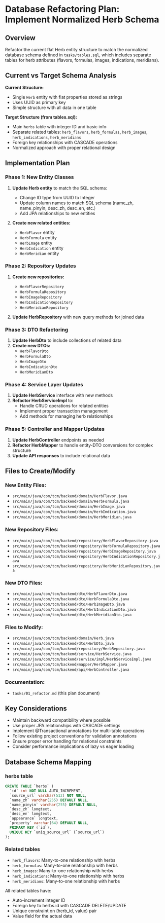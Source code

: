 # Database Refactoring Plan: Implement Normalized Herb Schema

## Overview
Refactor the current flat Herb entity structure to match the normalized database schema defined in `tasks/tables.sql`, which includes separate tables for herb attributes (flavors, formulas, images, indications, meridians).

## Current vs Target Schema Analysis

**Current Structure:**
- Single `Herb` entity with flat properties stored as strings
- Uses UUID as primary key
- Simple structure with all data in one table

**Target Structure (from tables.sql):**
- Main `herbs` table with integer ID and basic info
- Separate related tables: `herb_flavors`, `herb_formulas`, `herb_images`, `herb_indications`, `herb_meridians`
- Foreign key relationships with CASCADE operations
- Normalized approach with proper relational design

## Implementation Plan

### Phase 1: New Entity Classes
1. **Update Herb entity** to match the SQL schema:
   - Change ID type from UUID to Integer 
   - Update column names to match SQL schema (name_zh, name_pinyin, desc_zh, desc_en, etc.)
   - Add JPA relationships to new entities

2. **Create new related entities:**
   - `HerbFlavor` entity
   - `HerbFormula` entity  
   - `HerbImage` entity
   - `HerbIndication` entity
   - `HerbMeridian` entity

### Phase 2: Repository Updates
1. **Create new repositories:**
   - `HerbFlavorRepository`
   - `HerbFormulaRepository`
   - `HerbImageRepository`
   - `HerbIndicationRepository`
   - `HerbMeridianRepository`

2. **Update HerbRepository** with new query methods for joined data

### Phase 3: DTO Refactoring
1. **Update HerbDto** to include collections of related data
2. **Create new DTOs:**
   - `HerbFlavorDto`
   - `HerbFormulaDto`
   - `HerbImageDto` 
   - `HerbIndicationDto`
   - `HerbMeridianDto`

### Phase 4: Service Layer Updates
1. **Update HerbService** interface with new methods
2. **Refactor HerbServiceImpl** to:
   - Handle CRUD operations for related entities
   - Implement proper transaction management
   - Add methods for managing herb relationships

### Phase 5: Controller and Mapper Updates
1. **Update HerbController** endpoints as needed
2. **Refactor HerbMapper** to handle entity-DTO conversions for complex structure
3. **Update API responses** to include relational data

## Files to Create/Modify

### New Entity Files:
- `src/main/java/com/tcm/backend/domain/HerbFlavor.java`
- `src/main/java/com/tcm/backend/domain/HerbFormula.java`
- `src/main/java/com/tcm/backend/domain/HerbImage.java`
- `src/main/java/com/tcm/backend/domain/HerbIndication.java`
- `src/main/java/com/tcm/backend/domain/HerbMeridian.java`

### New Repository Files:
- `src/main/java/com/tcm/backend/repository/HerbFlavorRepository.java`
- `src/main/java/com/tcm/backend/repository/HerbFormulaRepository.java`
- `src/main/java/com/tcm/backend/repository/HerbImageRepository.java`
- `src/main/java/com/tcm/backend/repository/HerbIndicationRepository.java`
- `src/main/java/com/tcm/backend/repository/HerbMeridianRepository.java`

### New DTO Files:
- `src/main/java/com/tcm/backend/dto/HerbFlavorDto.java`
- `src/main/java/com/tcm/backend/dto/HerbFormulaDto.java`
- `src/main/java/com/tcm/backend/dto/HerbImageDto.java`
- `src/main/java/com/tcm/backend/dto/HerbIndicationDto.java`
- `src/main/java/com/tcm/backend/dto/HerbMeridianDto.java`

### Files to Modify:
- `src/main/java/com/tcm/backend/domain/Herb.java`
- `src/main/java/com/tcm/backend/dto/HerbDto.java`
- `src/main/java/com/tcm/backend/repository/HerbRepository.java`
- `src/main/java/com/tcm/backend/service/HerbService.java`
- `src/main/java/com/tcm/backend/service/impl/HerbServiceImpl.java`
- `src/main/java/com/tcm/backend/mapper/HerbMapper.java`
- `src/main/java/com/tcm/backend/api/HerbController.java`

### Documentation:
- `tasks/01_refactor.md` (this plan document)

## Key Considerations
- Maintain backward compatibility where possible
- Use proper JPA relationships with CASCADE settings
- Implement @Transactional annotations for multi-table operations
- Follow existing project conventions for validation annotations
- Ensure proper error handling for relational constraints
- Consider performance implications of lazy vs eager loading

## Database Schema Mapping

### herbs table
```sql
CREATE TABLE `herbs` (
  `id` int NOT NULL AUTO_INCREMENT,
  `source_url` varchar(512) NOT NULL,
  `name_zh` varchar(255) DEFAULT NULL,
  `name_pinyin` varchar(255) DEFAULT NULL,
  `desc_zh` longtext,
  `desc_en` longtext,
  `appearance` longtext,
  `property` varchar(64) DEFAULT NULL,
  PRIMARY KEY (`id`),
  UNIQUE KEY `uniq_source_url` (`source_url`)
);
```

### Related tables
- `herb_flavors`: Many-to-one relationship with herbs
- `herb_formulas`: Many-to-one relationship with herbs  
- `herb_images`: Many-to-one relationship with herbs
- `herb_indications`: Many-to-one relationship with herbs
- `herb_meridians`: Many-to-one relationship with herbs

All related tables have:
- Auto-increment integer ID
- Foreign key to herbs.id with CASCADE DELETE/UPDATE
- Unique constraint on (herb_id, value) pair
- Value field for the actual data